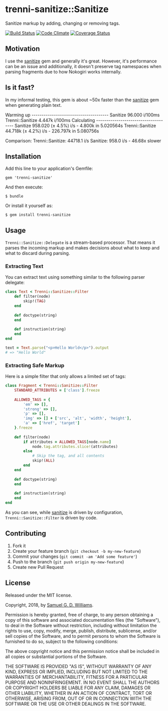 # trenni-sanitize::Sanitize

Sanitize markup by adding, changing or removing tags. 

[![Build Status](https://secure.travis-ci.org/ioquatix/trenni-sanitize.svg)](http://travis-ci.org/ioquatix/trenni-sanitize)
[![Code Climate](https://codeclimate.com/github/ioquatix/trenni-sanitize.svg)](https://codeclimate.com/github/ioquatix/trenni-sanitize)
[![Coverage Status](https://coveralls.io/repos/ioquatix/trenni-sanitize/badge.svg)](https://coveralls.io/r/ioquatix/trenni-sanitize)

## Motivation

I use the [sanitize] gem and generally it's great. However, it's performance can be an issue and additionally, it doesn't preserve tag namespaces when parsing fragments due to how Nokogiri works internally.

[sanitize]: https://github.com/rgrove/sanitize/

## Is it fast?

In my informal testing, this gem is about ~50x faster than the [sanitize] gem when generating plain text.

Warming up --------------------------------------
						Sanitize    96.000  i/100ms
		Trenni::Sanitize     4.447k i/100ms
Calculating -------------------------------------
						Sanitize    958.020  (± 4.5%) i/s -      4.800k in   5.020564s
		Trenni::Sanitize     44.718k (± 4.2%) i/s -    226.797k in   5.080756s

Comparison:
		Trenni::Sanitize:    44718.1 i/s
						Sanitize:      958.0 i/s - 46.68x  slower

## Installation

Add this line to your application's Gemfile:

	gem 'trenni-sanitize'

And then execute:

	$ bundle

Or install it yourself as:

	$ gem install trenni-sanitize

## Usage

`Trenni::Sanitize::Delegate` is a stream-based processor. That means it parses the incoming markup and makes decisions about what to keep and what to discard during parsing.

### Extracting Text

You can extract text using something similar to the following parser delegate:

```ruby
class Text < Trenni::Sanitize::Filter
	def filter(node)
		skip!(TAG)
	end
	
	def doctype(string)
	end
	
	def instruction(string)
	end
end

text = Text.parse("<p>Hello World</p>").output
# => "Hello World"
```

### Extracting Safe Markup

Here is a simple filter that only allows a limited set of tags:

```ruby
class Fragment < Trenni::Sanitize::Filter
	STANDARD_ATTRIBUTES = ['class'].freeze
	
	ALLOWED_TAGS = {
		'em' => [],
		'strong' => [],
		'p' => [],
		'img' => [] + ['src', 'alt', 'width', 'height'],
		'a' => ['href', 'target']
	}.freeze
	
	def filter(node)
		if attributes = ALLOWED_TAGS[node.name]
			node.tag.attributes.slice!(attributes)
		else
			# Skip the tag, and all contents
			skip!(ALL)
		end
	end
	
	def doctype(string)
	end
	
	def instruction(string)
	end
end
```

As you can see, while [sanitize] is driven by configuration, `Trenni::Sanitize::Filter` is driven by code.

## Contributing

1. Fork it
2. Create your feature branch (`git checkout -b my-new-feature`)
3. Commit your changes (`git commit -am 'Add some feature'`)
4. Push to the branch (`git push origin my-new-feature`)
5. Create new Pull Request

## License

Released under the MIT license.

Copyright, 2018, by [Samuel G. D. Williams](http://www.codeotaku.com/samuel-williams).

Permission is hereby granted, free of charge, to any person obtaining a copy
of this software and associated documentation files (the "Software"), to deal
in the Software without restriction, including without limitation the rights
to use, copy, modify, merge, publish, distribute, sublicense, and/or sell
copies of the Software, and to permit persons to whom the Software is
furnished to do so, subject to the following conditions:

The above copyright notice and this permission notice shall be included in
all copies or substantial portions of the Software.

THE SOFTWARE IS PROVIDED "AS IS", WITHOUT WARRANTY OF ANY KIND, EXPRESS OR
IMPLIED, INCLUDING BUT NOT LIMITED TO THE WARRANTIES OF MERCHANTABILITY,
FITNESS FOR A PARTICULAR PURPOSE AND NONINFRINGEMENT. IN NO EVENT SHALL THE
AUTHORS OR COPYRIGHT HOLDERS BE LIABLE FOR ANY CLAIM, DAMAGES OR OTHER
LIABILITY, WHETHER IN AN ACTION OF CONTRACT, TORT OR OTHERWISE, ARISING FROM,
OUT OF OR IN CONNECTION WITH THE SOFTWARE OR THE USE OR OTHER DEALINGS IN
THE SOFTWARE.
